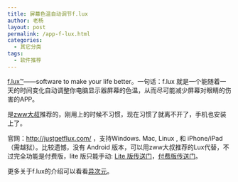```yaml
---
title: 屏幕色温自动调节f.lux
author: 老杨
layout: post
permalink: /app-f-lux.html
categories:
  - 其它分类
tags:
  - 软件推荐
---
```

<a href="http://justgetflux.com/" target="_blank" rel="external nofollow">f.lux™</a>——software to make your life better。一句话：f.lux 就是一个能随着一天的时间变化自动调整你电脑显示器屏幕的色温，从而尽可能减少屏幕对眼睛的伤害的APP。  


  
是<a href="http://zww.me/computer-app-f-lux.z-turn" target="_blank" rel="external nofollow">zww大叔</a>推荐的，刚用上的时候不习惯，现在习惯了就离不开了，手机也安装上了。

官网：<a href="http://justgetflux.com/" target="_blank" rel="external nofollow">http://justgetflux.com/</a> ，支持Windows. Mac, Linux , 和 iPhone/iPad（需越狱）。比较遗憾，没有 Android 版本，可以用zww大叔推荐的Lux代替，不过完全功能是付费版，lite 版只能手动: <a href="https://play.google.com/store/apps/details?id=com.vitocassisi.luxlite" target="_blank" rel="external nofollow">Lite 版传送门</a>，<a href="https://play.google.com/store/apps/details?id=com.vito.lux" target="_blank" rel="external nofollow">付费版传送门</a>。

更多关于f.lux的介绍可以看看<a href="http://www.iplaysoft.com/flux.html" target="_blank" rel="external nofollow">异次元</a>。
